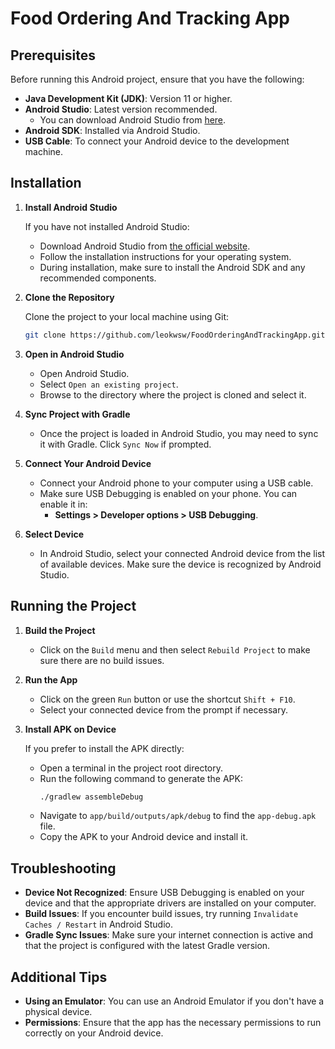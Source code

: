 # Food Ordering And Tracking App

## Prerequisites

Before running this Android project, ensure that you have the following:

- **Java Development Kit (JDK)**: Version 11 or higher.
- **Android Studio**: Latest version recommended.
    - You can download Android Studio from [here](https://developer.android.com/studio).
- **Android SDK**: Installed via Android Studio.
- **USB Cable**: To connect your Android device to the development machine.

## Installation

1. **Install Android Studio**

   If you have not installed Android Studio:
    - Download Android Studio from [the official website](https://developer.android.com/studio).
    - Follow the installation instructions for your operating system.
    - During installation, make sure to install the Android SDK and any recommended components.

2. **Clone the Repository**

   Clone the project to your local machine using Git:
   ```bash
   git clone https://github.com/leokwsw/FoodOrderingAndTrackingApp.git
   ```

3. **Open in Android Studio**

    - Open Android Studio.
    - Select `Open an existing project`.
    - Browse to the directory where the project is cloned and select it.

4. **Sync Project with Gradle**

    - Once the project is loaded in Android Studio, you may need to sync it with Gradle.
      Click `Sync Now` if prompted.

5. **Connect Your Android Device**

    - Connect your Android phone to your computer using a USB cable.
    - Make sure USB Debugging is enabled on your phone. You can enable it in:
        - **Settings > Developer options > USB Debugging**.

6. **Select Device**

    - In Android Studio, select your connected Android device from the list of available devices.
      Make sure the device is recognized by Android Studio.

## Running the Project

1. **Build the Project**

    - Click on the `Build` menu and then select `Rebuild Project` to make sure there are no build
      issues.

2. **Run the App**

    - Click on the green `Run` button or use the shortcut `Shift + F10`.
    - Select your connected device from the prompt if necessary.

3. **Install APK on Device**

   If you prefer to install the APK directly:
    - Open a terminal in the project root directory.
    - Run the following command to generate the APK:
      ```bash
      ./gradlew assembleDebug
      ```
    - Navigate to `app/build/outputs/apk/debug` to find the `app-debug.apk` file.
    - Copy the APK to your Android device and install it.

## Troubleshooting

- **Device Not Recognized**: Ensure USB Debugging is enabled on your device and that the appropriate
  drivers are installed on your computer.
- **Build Issues**: If you encounter build issues, try running `Invalidate Caches / Restart` in
  Android Studio.
- **Gradle Sync Issues**: Make sure your internet connection is active and that the project is
  configured with the latest Gradle version.

## Additional Tips

- **Using an Emulator**: You can use an Android Emulator if you don't have a physical device.
- **Permissions**: Ensure that the app has the necessary permissions to run correctly on your
  Android device.